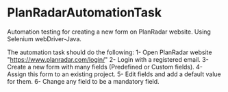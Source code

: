 # PlanRadarAutomationTask
Automation testing for creating a new form on PlanRadar website. Using Selenium webDriver-Java.

The automation task should do the following:
1- Open PlanRadar website "https://www.planradar.com/login/"
2- Login with a registered email.
3- Create a new form with many fields (Predefined or Custom fields).
4- Assign this form to an existing project.
5- Edit fields and add a default value for them.
6- Change any field to be a mandatory field.

